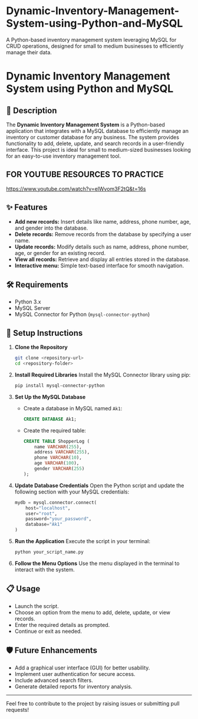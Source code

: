 # Dynamic-Inventory-Management-System-using-Python-and-MySQL
A Python-based inventory management system leveraging MySQL for CRUD operations, designed for small to medium businesses to efficiently manage their data.


# Dynamic Inventory Management System using Python and MySQL

## 📖 Description
The **Dynamic Inventory Management System** is a Python-based application that integrates with a MySQL database to efficiently manage an inventory or customer database for any business. The system provides functionality to add, delete, update, and search records in a user-friendly interface. This project is ideal for small to medium-sized businesses looking for an easy-to-use inventory management tool.

## FOR YOUTUBE RESOURCES TO PRACTICE
https://www.youtube.com/watch?v=elWvom3F2tQ&t=16s

## ✨ Features
- **Add new records:** Insert details like name, address, phone number, age, and gender into the database.
- **Delete records:** Remove records from the database by specifying a user name.
- **Update records:** Modify details such as name, address, phone number, age, or gender for an existing record.
- **View all records:** Retrieve and display all entries stored in the database.
- **Interactive menu:** Simple text-based interface for smooth navigation.

## 🛠️ Requirements
- Python 3.x
- MySQL Server
- MySQL Connector for Python (`mysql-connector-python`)

## 🚀 Setup Instructions

1. **Clone the Repository**
   ```bash
   git clone <repository-url>
   cd <repository-folder>
   ```

2. **Install Required Libraries**
   Install the MySQL Connector library using pip:
   ```bash
   pip install mysql-connector-python
   ```

3. **Set Up the MySQL Database**
   - Create a database in MySQL named `Ak1`:
     ```sql
     CREATE DATABASE Ak1;
     ```
   - Create the required table:
     ```sql
     CREATE TABLE ShopperLog (
         name VARCHAR(255),
         address VARCHAR(255),
         phone VARCHAR(10),
         age VARCHAR(100),
         gender VARCHAR(255)
     );
     ```

4. **Update Database Credentials**
   Open the Python script and update the following section with your MySQL credentials:
   ```python
   mydb = mysql.connector.connect(
       host="localhost",
       user="root",
       password="your_password",
       database="Ak1"
   )
   ```

5. **Run the Application**
   Execute the script in your terminal:
   ```bash
   python your_script_name.py
   ```

6. **Follow the Menu Options**
   Use the menu displayed in the terminal to interact with the system.

## 📋 Usage
- Launch the script.
- Choose an option from the menu to add, delete, update, or view records.
- Enter the required details as prompted.
- Continue or exit as needed.

## 🛡️ Future Enhancements
- Add a graphical user interface (GUI) for better usability.
- Implement user authentication for secure access.
- Include advanced search filters.
- Generate detailed reports for inventory analysis.

---

Feel free to contribute to the project by raising issues or submitting pull requests!



